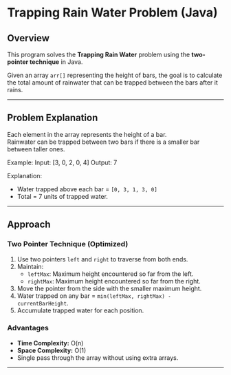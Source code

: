 # Trapping Rain Water Problem (Java)

## Overview
This program solves the **Trapping Rain Water** problem using the **two-pointer technique** in Java.

Given an array `arr[]` representing the height of bars, the goal is to calculate the total amount of rainwater that can be trapped between the bars after it rains.

---

## Problem Explanation
Each element in the array represents the height of a bar.  
Rainwater can be trapped between two bars if there is a smaller bar between taller ones.

Example:
Input: [3, 0, 2, 0, 4]
Output: 7

Explanation:
- Water trapped above each bar = `[0, 3, 1, 3, 0]`
- Total = 7 units of trapped water.

---

## Approach
### Two Pointer Technique (Optimized)
1. Use two pointers `left` and `right` to traverse from both ends.
2. Maintain:
   - `leftMax`: Maximum height encountered so far from the left.
   - `rightMax`: Maximum height encountered so far from the right.
3. Move the pointer from the side with the smaller maximum height.
4. Water trapped on any bar = `min(leftMax, rightMax) - currentBarHeight`.
5. Accumulate trapped water for each position.

### Advantages
- **Time Complexity:** O(n)
- **Space Complexity:** O(1)
- Single pass through the array without using extra arrays.

---
